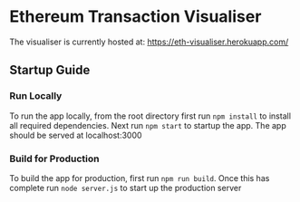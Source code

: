 # Ethereum Transaction Visualiser

The visualiser is currently hosted at: https://eth-visualiser.herokuapp.com/

## Startup Guide

### Run Locally

To run the app locally, from the root directory first run `npm install` to install all required dependencies. Next run
`npm start` to startup the app. The app should be served at localhost:3000

### Build for Production

To build the app for production, first run `npm run build`. Once this has complete run `node server.js` to start up the
production server
